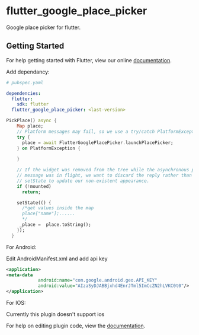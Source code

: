 # flutter_google_place_picker

Google place picker for flutter.


## Getting Started

For help getting started with Flutter, view our online [documentation](http://flutter.io/).

Add dependancy:
```yaml
# pubspec.yaml

dependencies:
  flutter:
    sdk: flutter
  flutter_google_place_picker: <last-version>
```

```dart 
PickPlace() async {
    Map place;
    // Platform messages may fail, so we use a try/catch PlatformException.
    try {
      place = await FlutterGooglePlacePicker.launchPlacePicker;
    } on PlatformException {
      
    }

    // If the widget was removed from the tree while the asynchronous platform
    // message was in flight, we want to discard the reply rather than calling
    // setState to update our non-existent appearance.
    if (!mounted)
      return;

    setState(() {
      /*get values inside the map 
      place["name"];......
      */
     _place =  place.toString();
    });
  }


```

For Android:

Edit AndroidManifest.xml and add api key

```xml
<application>
<meta-data
            android:name="com.google.android.geo.API_KEY"
            android:value="AIzaSyDJABBjxhd4EnrJTml5ImCcZN2hLVKC0t0"/>
</application>

```

For IOS:

Currently this plugin doesn't support ios

For help on editing plugin code, view the [documentation](https://flutter.io/platform-plugins/#edit-code).
